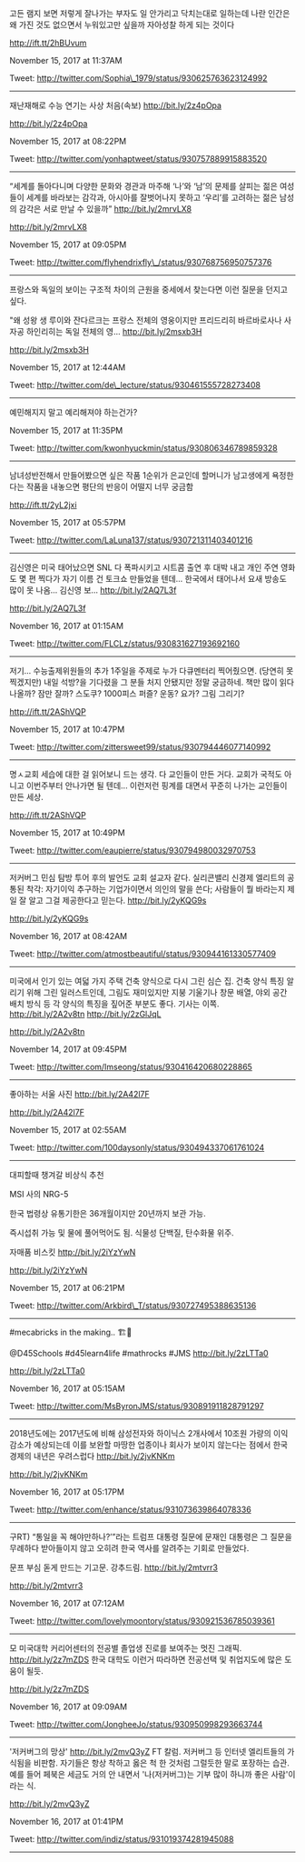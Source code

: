 

고든 램지 보면 저렇게 잘나가는 부자도 일 안가리고 닥치는대로 일하는데 나란 인간은 왜 가진 것도 없으면서 누워있고만 싶을까  자아성찰 하게 되는 것이다



http://ift.tt/2hBUvum



November 15, 2017 at 11:37AM



Tweet: http://twitter.com/Sophia\_1979/status/930625763623124992



----------------------------------



재난재해로 수능 연기는 사상 처음\(속보\) http://bit.ly/2z4pOpa



http://bit.ly/2z4pOpa



November 15, 2017 at 08:22PM



Tweet: http://twitter.com/yonhaptweet/status/930757889915883520



----------------------------------



“세계를 돌아다니며 다양한 문화와 경관과 마주해 ‘나’와 ‘남’의 문제를 살피는 젊은 여성들이 세계를 바라보는 감각과, 아시아를 잘벗어나지 못하고 ‘우리’를 고려하는 젊은 남성의 감각은 서로 만날 수 있을까” http://bit.ly/2mrvLX8



http://bit.ly/2mrvLX8



November 15, 2017 at 09:05PM



Tweet: http://twitter.com/flyhendrixfly\_/status/930768756950757376



----------------------------------



프랑스와 독일의 보이는 구조적 차이의 근원을 중세에서 찾는다면 이런 질문을 던지고 싶다. 



"왜 성왕 생 루이와 잔다르크는 프랑스 전체의 영웅이지만 프리드리히 바르바로사나 사자공 하인리히는 독일 전체의 영… http://bit.ly/2msxb3H



http://bit.ly/2msxb3H



November 15, 2017 at 12:44AM



Tweet: http://twitter.com/de\_lecture/status/930461555728273408



----------------------------------



예민해지지 말고 예리해져야 하는건가?



November 15, 2017 at 11:35PM



Tweet: http://twitter.com/kwonhyuckmin/status/930806346789859328



----------------------------------



남녀성반전해서 만들어봤으면 싶은 작품 1순위가 은교인데 할머니가 남고생에게 욕정한다는 작품을 내놓으면 평단의 반응이 어떨지 너무 궁금함



http://ift.tt/2yL2jxi



November 15, 2017 at 05:57PM



Tweet: http://twitter.com/LaLuna137/status/930721311403401216



----------------------------------



김신영은 미국 태어났으면 SNL 다 폭파시키고 시트콤 출연 후 대박 내고 개인 주연 영화도 몇 편 찍다가 자기 이름 건 토크쇼 만들었을 텐데... 한국에서 태어나서 요새 방송도 많이 못 나옴... 김신영 보… http://bit.ly/2AQ7L3f



http://bit.ly/2AQ7L3f



November 16, 2017 at 01:15AM



Tweet: http://twitter.com/FLCLz/status/930831627193692160



----------------------------------



저기... 수능출제위원들의 추가 1주일을 주제로 누가 다큐멘터리 찍어줬으면. \(당연히 못 찍겠지만\) 내일 석방?을 기다렸을 그 분들 처지 안됐지만 정말 궁금하네. 책만 많이 읽다 나올까? 잠만 잘까? 스도쿠? 1000피스 퍼즐? 운동? 요가? 그림 그리기?



http://ift.tt/2AShVQP



November 15, 2017 at 10:47PM



Tweet: http://twitter.com/zittersweet99/status/930794446077140992



----------------------------------



명ㅅ교회 세습에 대한 걸 읽어보니 드는 생각. 다 교인들이 만든 거다. 교회가 국적도 아니고 이번주부터 안나가면 될 텐데... 이런저런 핑계를 대면서 꾸준히 나가는 교인들이 만든 세상.



http://ift.tt/2AShVQP



November 15, 2017 at 10:49PM



Tweet: http://twitter.com/eaupierre/status/930794980032970753



----------------------------------



저커버그 민심 탐방 투어 후의 발언도 교회 설교자 같다. 실리콘밸리 신경제 엘리트의 공통된 착각: 자기이익 추구하는 기업가이면서 의인의 말을 쓴다; 사람들이 뭘 바라는지 제일 잘 알고 그걸 제공한다고 믿는다. http://bit.ly/2yKQG9s



http://bit.ly/2yKQG9s



November 16, 2017 at 08:42AM



Tweet: http://twitter.com/atmostbeautiful/status/930944161330577409



----------------------------------



미국에서 인기 있는 여덟 가지 주택 건축 양식으로 다시 그린 심슨 집. 건축 양식 특징 알리기 위해 그린 일러스트인데, 그림도 재미있지만 지붕 기울기나 창문 배열, 야외 공간 배치 방식 등 각 양식의 특징을 짚어준 부분도 좋다. 기사는 이쪽. http://bit.ly/2A2v8tn http://bit.ly/2zGlJqL



http://bit.ly/2A2v8tn



November 14, 2017 at 09:45PM



Tweet: http://twitter.com/Imseong/status/930416420680228865



----------------------------------



좋아하는 서울 사진 http://bit.ly/2A42l7F



http://bit.ly/2A42l7F



November 15, 2017 at 02:55AM



Tweet: http://twitter.com/100daysonly/status/930494337061761024



----------------------------------



대피할때 챙겨갈 비상식 추천



MSI 사의 NRG-5



한국 법령상 유통기한은 36개월이지만 20년까지 보관 가능.



즉시섭취 가능 및 물에 풀어먹어도 됨. 식물성 단백질, 탄수화물 위주.



자매품 비스킷 http://bit.ly/2iYzYwN



http://bit.ly/2iYzYwN



November 15, 2017 at 06:21PM



Tweet: http://twitter.com/Arkbird\_T/status/930727495388635136



----------------------------------



\#mecabricks in the making.. 🏗🏰

@D45Schools \#d45learn4life \#mathrocks \#JMS http://bit.ly/2zLTTa0



http://bit.ly/2zLTTa0



November 16, 2017 at 05:15AM



Tweet: http://twitter.com/MsByronJMS/status/930891911828791297



----------------------------------



2018년도에는 2017년도에 비해 삼성전자와 하이닉스 2개사에서 10조원 가량의 이익 감소가 예상되는데 이를 보완할 마땅한 업종이나 회사가 보이지 않는다는 점에서 한국 경제의 내년은 우려스럽다 http://bit.ly/2jvKNKm



http://bit.ly/2jvKNKm



November 16, 2017 at 05:17PM



Tweet: http://twitter.com/enhance/status/931073639864078336



----------------------------------



구RT\) “통일을 꼭 해야만하나?’”라는 트럼프 대통령 질문에 문재인 대통령은 그 질문을 무례하다 받아들이지 않고 오히려 한국 역사를 알려주는 기회로 만들었다. 



문프 부심 돋게 만드는 기고문. 강추드림. http://bit.ly/2mtvrr3



http://bit.ly/2mtvrr3



November 16, 2017 at 07:12AM



Tweet: http://twitter.com/lovelymoontory/status/930921536785039361



----------------------------------



모 미국대학 커리어센터의 전공별 졸업생 진로를 보여주는 멋진 그래픽. http://bit.ly/2z7mZDS 한국 대학도 이런거 따라하면 전공선택 및 취업지도에 많은 도움이 될듯.



http://bit.ly/2z7mZDS



November 16, 2017 at 09:09AM



Tweet: http://twitter.com/JongheeJo/status/930950998293663744



----------------------------------



'저커버그의 망상' http://bit.ly/2mvQ3yZ FT 칼럼. 저커버그 등 인터넷 엘리트들의 가식됨을 비판함. 자기들은 항상 착하고 옳은 척 한 것처럼 그럴듯한 말로 포장하는 습관. 예를 들어 페북은 세금도 거의 안 내면서 '나\(저커버그\)는 기부 많이 하니까 좋은 사람'이라는 식.



http://bit.ly/2mvQ3yZ



November 16, 2017 at 01:41PM



Tweet: http://twitter.com/indiz/status/931019374281945088



----------------------------------




